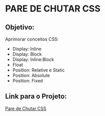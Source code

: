 # PARE DE CHUTAR CSS
## Objetivo:
Aprimorar conceitos CSS:
<ul>
 <li>Display: Inline</li>
 <li>Display: Block</li>
 <li>Display: Inline:Block</li>
 <li>Float</li>
 <li>Position: Relative e Static </li>
 <li>Position: Absolute</li>
 <li>Position: Fixed</li>
</ul>

## Link para o Projeto:

<a href="https://renatoanjo.github.io/Estudos-CSS/">Pare de Chutar CSS</a>
